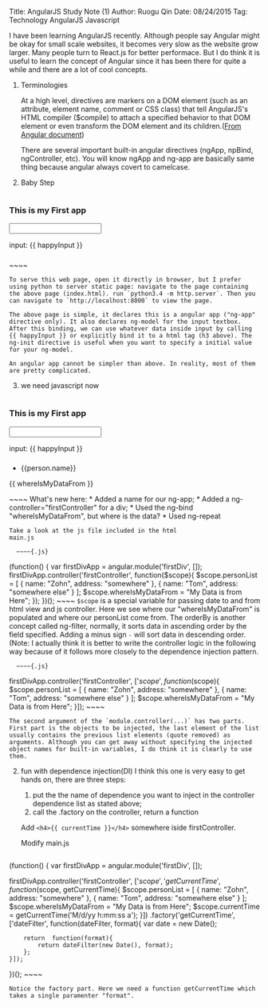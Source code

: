 Title: AngularJS Study Note (1)
Author: Ruogu Qin
Date: 08/24/2015
Tag: Technology
     AngularJS
     Javascript

I have been learning AngularJS recently. Although people say Angular might be okay for small scale websites, it becomes very slow as the website grow larger. Many people turn to React.js for better performace. But I do think it 
is useful to learn the concept of Angular since it has been there for quite a while and there are a lot of cool concepts.

1. Terminologies

    At a high level, directives are markers on a DOM element (such as an attribute, element name, comment or CSS class) that tell AngularJS's HTML compiler ($compile) to attach a specified behavior to that DOM element or even transform the DOM element and its children.([From Angular document](https://docs.angularjs.org/guide/directive))
    
    There are several important built-in angular directives (ngApp, npBind, ngController, etc). You will know ngApp and ng-app are basically same thing because angular always covert to camelcase.

1. Baby Step

    ~~~~{.html}
<html ng-app>
  <head>
    <script src="http://ajax.googleapis.com/ajax/libs/angularjs/1.3.14/angular.js"></script>
  </head>
  <body>
    <h3>This is my First app</h3>
    <input type="text" ng-model="happyInput" ng-init="happyInput='sample'"/>
    <p>input: {{ happyInput }}</p>
    <h3 ng-bind="happyInput"></h3>
  </body>
</html>
    ~~~~

    To serve this web page, open it directly in browser, but I prefer using python to server static page: navigate to the page containing the above page (index.html). run `python3.4 -m http.server`. Then you can navigate to `http://localhost:8000` to view the page.
    
    The above page is simple, it declares this is a angular app ("ng-app" directive only). It also declares ng-model for the input textbox. After this binding, we can use whatever data inside input by calling {{ happyInput }} or explicitly bind it to a html tag (h3 above). The ng-init directive is useful when you want to specify a initial value for your ng-model.
    
    An angular app cannot be simpler than above. In reality, most of them are pretty complicated.

3. we need javascript now
      ~~~~{.html}
<html ng-app="firstDiv">
  <head>
    <script src="http://ajax.googleapis.com/ajax/libs/angularjs/1.3.14/angular.js"></script>
    <link rel="stylesheet" href="https://maxcdn.bootstrapcdn.com/bootstrap/3.3.5/css/bootstrap.min.css">
    <script type="text/javascript" src="main.js"></script>
  </head>
  <body>
    <h3>This is my First app</h3>
    <input type="text" ng-model="happyInput" ng-init="happyInput='sample'"/>
    <p>input: {{ happyInput }}</p>
    <h3 ng-bind="happyInput"></h3>
    <!-- !!!NEW STUFF BELOW!!! -->
    <div ng-controller="firstController">
      <ul>
        <li ng-repeat="person in personList |orderBy: '-name'">{{person.name}}</li>
      </ul>
      <p>{{ whereIsMyDataFrom }}</p>
    </div>
  </body>
</html>
      ~~~~
    What's new here:
    * Added a name for our ng-app;
    * Added a ng-controller="firstController" for a div;
    * Used the ng-bind "whereIsMyDataFrom", but where is the data?
    * Used ng-repeat

    Take a look at the js file included in the html
    main.js
    
      ~~~~{.js}
(function() {
  var firstDivApp = angular.module('firstDiv', []);
  firstDivApp.controller('firstController', function($scope){
      $scope.personList = [
          {
              name: "Zohn", address: "somewhere"
          },
          {
              name: "Tom", address: "somewhere else"
          }
      ];
      $scope.whereIsMyDataFrom = "My Data is from Here";
  });
})();
      ~~~~
    `$scope` is a special variable for passing date to and from html view and js controller. Here we see where our "whereIsMyDataFrom" is populated and where our personList come from. The orderBy is another concept called ng-filter, normally, it sorts data in ascending order by the field specified. Adding a minus sign `-` will sort data in descending order.
    (Note: I actually think it is better to write the controller logic in the following way because of it follows more closely to the dependence injection pattern.
   
      ~~~~{.js}
firstDivApp.controller('firstController', ['$scope', function($scope){
   $scope.personList = [
       {
           name: "Zohn", address: "somewhere"
       },
       {
           name: "Tom", address: "somewhere else"
       }
   ];
   $scope.whereIsMyDataFrom = "My Data is from Here";
}]);
      ~~~~
    
    The second argument of the `module.controller(...)` has two parts. First part is the objects to be injected, the last element of the list usually contains the previous list elements (quote removed) as arguments. Although you can get away without specifying the injected object names for built-in variables, I do think it is clearly to use them.

2. fun with dependence injection(DI)
    I think this one is very easy to get hands on, there are three steps:
    1. put the the name of dependence you want to inject in the controller dependence list as stated above;
    2. call the .factory on the controller, return a function
  
    Add `<h4>{{ currentTime }}</h4>` somewhere iside firstController.
  
    Modify main.js
    
      ~~~~{.js}
(function() {
var firstDivApp = angular.module('firstDiv', []);

firstDivApp.controller('firstController', ['$scope','getCurrentTime', function($scope, getCurrentTime){
    $scope.personList = [
        {
            name: "Zohn", address: "somewhere"
        },
        {
            name: "Tom", address: "somewhere else"
        }
    ];
    $scope.whereIsMyDataFrom = "My Data is from Here";
    $scope.currentTime = getCurrentTime('M/d/yy h:mm:ss a');
}])
    .factory('getCurrentTime', ['dateFilter', function(dateFilter, format){
        var date = new Date();

        return  function(format){
            return dateFilter(new Date(), format);
        };
    }]);
})();
      ~~~~
  
    Notice the factory part. Here we need a function getCurrentTime which takes a single paramenter "format". 